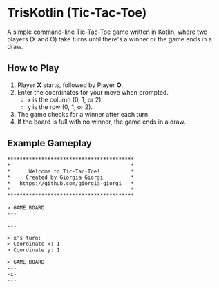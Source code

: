 # TrisKotlin (Tic-Tac-Toe)

A simple command-line Tic-Tac-Toe game written in Kotlin, where two players (X and O) take turns until there's a winner or the game ends in a draw.

## How to Play
1. Player **X** starts, followed by Player **O**.
2. Enter the coordinates for your move when prompted.
   - `x` is the column (0, 1, or 2).
   - `y` is the row (0, 1, or 2).
3. The game checks for a winner after each turn.
4. If the board is full with no winner, the game ends in a draw.

## Example Gameplay
```
*****************************************
*                                       *
*      Welcome to Tic-Tac-Toe!          *
*     Created by Giorgia Giorgi         *
*   https://github.com/giorgia-giorgi   *
*                                       *
*****************************************

> GAME BOARD
---
---
---

> x's turn:
> Coordinate x: 1
> Coordinate y: 1

> GAME BOARD
---
-x-
---
```
